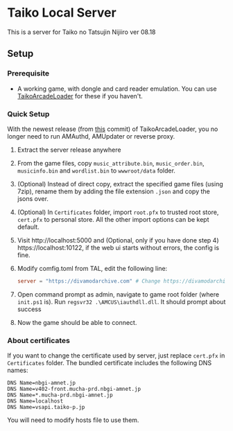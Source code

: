 # Taiko Local Server

This is a server for Taiko no Tatsujin Nijiiro ver 08.18

## Setup

### Prerequisite

- A working game, with dongle and card reader emulation. You can use [TaikoArcadeLoader](https://github.com/BroGamer4256/TaikoArcadeLoader) for these if you haven't.

### Quick Setup

With the newest release (from [this](https://github.com/BroGamer4256/TaikoArcadeLoader/tree/95d633850d89cb7099e98ffe74cd23632fe26e56) commit) of TaikoArcadeLoader, you no longer need to run AMAuthd, AMUpdater or reverse proxy.

1. Extract the server release anywhere

2. From the game files, copy `music_attribute.bin`, `music_order.bin`, `musicinfo.bin` and `wordlist.bin` to `wwwroot/data` folder.

3. (Optional) Instead of direct copy, extract the specified game files (using 7zip), rename them by adding the file extension `.json` and copy the jsons over.

4. (Optional) In `Certificates` folder, import `root.pfx` to trusted root store, `cert.pfx` to personal store. All the other import options can be kept default.

5. Visit http://localhost:5000 and (Optional, only if you have done step 4) https://localhost:10122, if  the web ui starts without errors, the config is fine.

6. Modify comfig.toml from TAL, edit the following line:

   ```toml
   server = "https://divamodarchive.com" # Change https://divamodarchive.com to your/server's ip, like 192.168.1.100
   ```
7. Open command prompt as admin, navigate to game root folder (where `init.ps1` is). Run `regsvr32 .\AMCUS\iauthdll.dll`. It should prompt about success

8. Now the game should be able to connect.

### About certificates

If you want to change the certificate used by server, just replace `cert.pfx` in `Certificates` folder. The bundled certificate includes the following DNS names:

```
DNS Name=nbgi-amnet.jp
DNS Name=v402-front.mucha-prd.nbgi-amnet.jp
DNS Name=*.mucha-prd.nbgi-amnet.jp
DNS Name=localhost
DNS Name=vsapi.taiko-p.jp
```

You will need to modify hosts file to use them.
